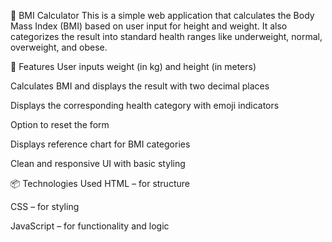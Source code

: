 🧮 BMI Calculator
  This is a simple web application that calculates the Body Mass Index (BMI) based on user input for height and weight. It also categorizes the result into standard health ranges like underweight, normal, overweight, and obese.

🔧 Features
  User inputs weight (in kg) and height (in meters)
  
  Calculates BMI and displays the result with two decimal places
  
  Displays the corresponding health category with emoji indicators
  
  Option to reset the form
  
  Displays reference chart for BMI categories
  
  Clean and responsive UI with basic styling

📦 Technologies Used
  HTML – for structure
  
  CSS – for styling
  
  JavaScript – for functionality and logic
